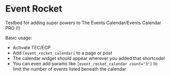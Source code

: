 Event Rocket
============

Testbed for adding super powers to The Events Calendar/Events Calendar PRO (!)

Basic usage:

* Activate TEC/ECP
* Add `[event_rocket_calendar]` to a page or post
* The calendar widget should appear wherever you added that shortcode!
* You can even add params like `[event_rocket_calendar count="3"]` to limit the number of events listed beneath the calendar


